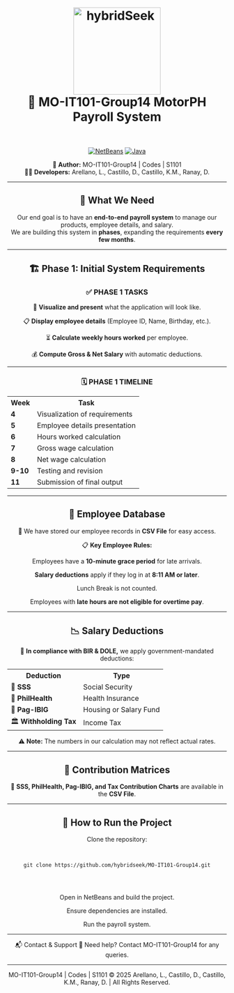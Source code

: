 <h1 align="center">
  <a href="https://metalpulz.com"><img src="https://www.svgrepo.com/show/65722/dollar-coins-stack.svg" alt="hybridSeek" width="200"></a>
  <br>
  🚀 MO-IT101-Group14 MotorPH Payroll System
  <br>
  <br>
</h1>

<p align="center">
  <a href="https://netbeans.apache.org/"><img src="https://img.shields.io/badge/NetBeans-1B6AC6?logo=apache-netbeans&logoColor=white" alt="NetBeans"></a>
  <a href="https://www.oracle.com/java/"><img src="https://img.shields.io/badge/Java-23-blue?logo=java" alt="Java"></a>
</p>

<p align="center">
  👥 <strong>Author:</strong> MO-IT101-Group14 | Codes | S1101<br>
  👨‍💻 <strong>Developers:</strong> Arellano, L., Castillo, D., Castillo, K.M., Ranay, D.
</p>

---

<div align="center">

## 📌 What We Need  
Our end goal is to have an **end-to-end payroll system** to manage our products, employee details, and salary.  
We are building this system in **phases**, expanding the requirements **every few months**.

---

## 🏗️ Phase 1: Initial System Requirements  

### ✅ **PHASE 1 TASKS**  
<p>🎨 <strong>Visualize and present</strong> what the application will look like.</p>
<p>📋 <strong>Display employee details</strong> (Employee ID, Name, Birthday, etc.).</p>
<p>⏳ <strong>Calculate weekly hours worked</strong> per employee.</p>
<p>💰 <strong>Compute Gross & Net Salary</strong> with automatic deductions.</p>
    
---

### 🗓️ **PHASE 1 TIMELINE**
<table align="center">
  <tr>
    <th>Week</th>
    <th>Task</th>
  </tr>
  <tr>
    <td><b>4</b></td>
    <td>Visualization of requirements</td>
  </tr>
  <tr>
    <td><b>5</b></td>
    <td>Employee details presentation</td>
  </tr>
  <tr>
    <td><b>6</b></td>
    <td>Hours worked calculation</td>
  </tr>
  <tr>
    <td><b>7</b></td>
    <td>Gross wage calculation</td>
  </tr>
  <tr>
    <td><b>8</b></td>
    <td>Net wage calculation</td>
  </tr>
  <tr>
    <td><b>9-10</b></td>
    <td>Testing and revision</td>
  </tr>
  <tr>
    <td><b>11</b></td>
    <td>Submission of final output</td>
  </tr>
</table>

---

## 📂 Employee Database
📌 We have stored our employee records in **CSV File** for easy access.  

📋 **Key Employee Rules:**  
<p>Employees have a <strong>10-minute grace period</strong> for late arrivals.</p>
<p><strong>Salary deductions</strong> apply if they log in at <strong>8:11 AM or later</strong>.</p>
<p>Lunch Break is not counted.</p>
<p>Employees with <strong>late hours are not eligible for overtime pay</strong>.</p>  

---

## 📉 Salary Deductions  
💸 **In compliance with BIR & DOLE,** we apply government-mandated deductions:

<table align="center">
  <tr>
    <th>Deduction</th>
    <th>Type</th>
  </tr>
  <tr>
    <td>🏦 <b>SSS</b></td>
    <td>Social Security</td>
  </tr>
  <tr>
    <td>🏥 <b>PhilHealth</b></td>
    <td>Health Insurance</td>
  </tr>
  <tr>
    <td>🏡 <b>Pag-IBIG</b></td>
    <td>Housing or Salary Fund</td>
  </tr>
  <tr>
    <td>🏛 <b>Withholding Tax</b></td>
    <td>Income Tax</td>
  </tr>
</table>

⚠️ **Note:** The numbers in our calculation may not reflect actual rates.

---

## 📌 Contribution Matrices  
🔹 **SSS, PhilHealth, Pag-IBIG, and Tax Contribution Charts** are available in the **CSV File**.

---

## 🚀 How to Run the Project  
Clone the repository:
<div style="display: flex; justify-content: center;">
  <pre>
    <code>
git clone https://github.com/hybridseek/MO-IT101-Group14.git
    </code>
  </pre>
</div>
<p>Open in NetBeans and build the project.</p>
<p>Ensure dependencies are installed.</p>
<p>Run the payroll system.</p>

---

📬 Contact & Support
📧 Need help? Contact MO-IT101-Group14 for any queries.

---

MO-IT101-Group14 | Codes | S1101 © 2025 Arellano, L., Castillo, D., Castillo, K.M., Ranay, D. | All Rights Reserved.

</div>
